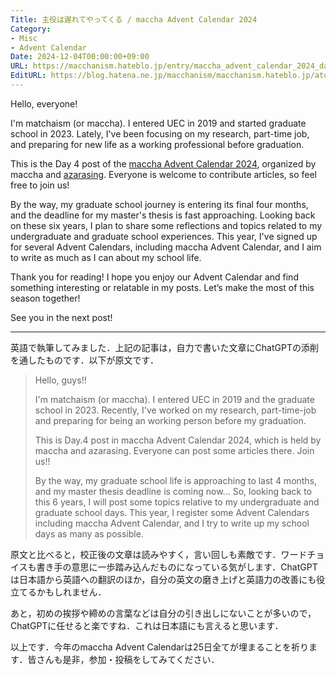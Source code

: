 ```yaml
---
Title: 主役は遅れてやってくる / maccha Advent Calendar 2024
Category:
- Misc
- Advent Calendar
Date: 2024-12-04T00:00:00+09:00
URL: https://macchanism.hateblo.jp/entry/maccha_advent_calendar_2024_day4
EditURL: https://blog.hatena.ne.jp/macchanism/macchanism.hateblo.jp/atom/entry/6802418398308824173
---
```


Hello, everyone!

I'm matchaism (or maccha). I entered UEC in 2019 and started graduate school in 2023. Lately, I've been focusing on my research, part-time job, and preparing for new life as a working professional before graduation.

<!-- more -->

This is the Day 4 post of the [maccha Advent Calendar 2024](https://adventar.org/calendars/10199), organized by maccha and [azarasing](https://azarasing.hatenablog.com/). Everyone is welcome to contribute articles, so feel free to join us!

By the way, my graduate school journey is entering its final four months, and the deadline for my master's thesis is fast approaching. Looking back on these six years, I plan to share some reflections and topics related to my undergraduate and graduate school experiences. This year, I've signed up for several Advent Calendars, including maccha Advent Calendar, and I aim to write as much as I can about my school life.

Thank you for reading! I hope you enjoy our Advent Calendar and find something interesting or relatable in my posts. Let’s make the most of this season together!

See you in the next post!

---

英語で執筆してみました．上記の記事は，自力で書いた文章にChatGPTの添削を通したものです．以下が原文です．

> Hello, guys!!
> 
> I'm matchaism (or maccha). I entered UEC in 2019 and the graduate school in 2023. Recently, I've worked on my research, part-time-job and preparing for being an working person before my graduation.
> 
> This is Day.4 post in maccha Advent Calendar 2024, which is held by maccha and azarasing. Everyone can post some articles there. Join us!!
> 
> By the way, my graduate school life is approaching to last 4 months, and my master thesis deadline is coming now... So, looking back to this 6 years, I will post some topics relative to my undergraduate and graduate school days. This year, I register some Advent Calendars including maccha Advent Calendar, and I try to write up my school days as many as possible.

原文と比べると，校正後の文章は読みやすく，言い回しも素敵です．ワードチョイスも書き手の意思に一歩踏み込んだものになっている気がします．ChatGPTは日本語から英語への翻訳のほか，自分の英文の磨き上げと英語力の改善にも役立てるかもしれません．

あと，初めの挨拶や締めの言葉などは自分の引き出しにないことが多いので，ChatGPTに任せると楽ですね．これは日本語にも言えると思います．

以上です．今年のmaccha Advent Calendarは25日全てが埋まることを祈ります．皆さんも是非，参加・投稿をしてみてください．

